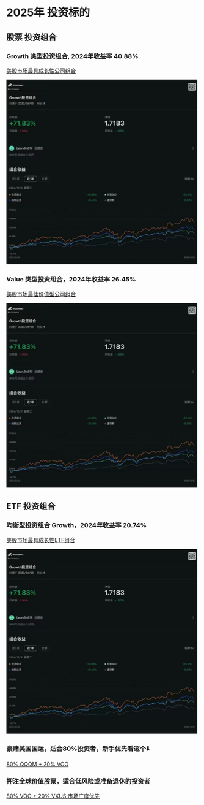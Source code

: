 # 2025年 投资标的

## 股票 投资组合

### Growth 类型投资组合, 2024年收益率 40.88%
<a href="https://portfolio.moomoo.com/portfolio/2000000020081" target="_blank">美股市场最具成长性公司组合</a>
<p></p>
<img src="https://github.com/leonjin819/f5-tts-doc/blob/main/WeChat%20Photo%20Editor_20250208182807.jpg?raw=true" width="500">

### Value 类型投资组合，2024年收益率 26.45%
<a href="https://portfolio.moomoo.com/portfolio/2000000020082" target="_blank">美股市场最佳价值型公司组合</a>
<p></p>
<img src="https://github.com/leonjin819/f5-tts-doc/blob/main/WeChat%20Photo%20Editor_20250208182807.jpg?raw=true" width="500">

## ETF 投资组合

### 均衡型投资组合 Growth，2024年收益率 20.74%
<a href="https://portfolio.moomoo.com/portfolio/2000000021971" target="_blank">美股市场最具成长性ETF组合</a>
<p></p>
<img src="https://github.com/leonjin819/f5-tts-doc/blob/main/WeChat%20Photo%20Editor_20250208182807.jpg?raw=true" width="500">

### 豪赌美国国运，适合80%投资者，新手优先看这个⬇️
<a href="https://portfolio.moomoo.com/portfolio/2000000025340" target="_blank">80% QQQM + 20% VOO</a>

### 押注全球价值股票，适合低风险或准备退休的投资者
<a href="https://portfolio.moomoo.com/portfolio/2000000025339" target="_blank">80% VOO + 20% VXUS 市场广度优先</a>
